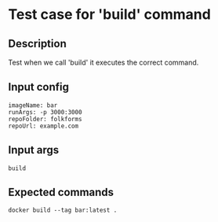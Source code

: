 # Test case for 'build' command

## Description

Test when we call 'build' it executes the correct command.

## Input config

    imageName: bar
    runArgs: -p 3000:3000
    repoFolder: folkforms
    repoUrl: example.com

## Input args

    build

## Expected commands

    docker build --tag bar:latest .
